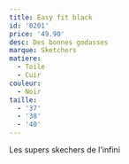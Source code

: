 ```yaml
---
title: Easy fit black
id: '0201'
price: '49.90'
desc: Des bonnes godasses
marque: Sketchers
matiere:
  - Toile
  - Cuir
couleur:
  - Noir
taille:
  - '37'
  - '38'
  - '40'
---
```

Les supers skechers de l'infini
